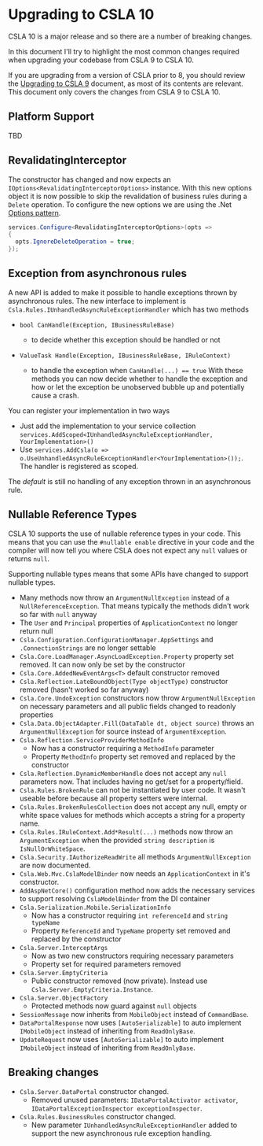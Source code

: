 # Upgrading to CSLA 10

CSLA 10 is a major release and so there are a number of breaking changes.

In this document I'll try to highlight the most common changes required when upgrading your codebase from CSLA 9 to CSLA 10.

If you are upgrading from a version of CSLA prior to 8, you should review the [Upgrading to CSLA 9](https://github.com/MarimerLLC/csla/blob/main/docs/Upgrading%20to%20CSLA%209.md) document, as most of its contents are relevant. This document only covers the changes from CSLA 9 to CSLA 10.

## Platform Support

TBD

## RevalidatingInterceptor

The constructor has changed and now expects an `IOptions<RevalidatingInterceptorOptions>` instance. With this new options object it is now possible to skip the revalidation of business rules during a `Delete` operation.
To configure the new options we are using the .Net [Options pattern](https://learn.microsoft.com/en-us/dotnet/core/extensions/options).
```csharp
services.Configure<RevalidatingInterceptorOptions>(opts =>
{
  opts.IgnoreDeleteOperation = true;
});
```

## Exception from asynchronous rules
A new API is added to make it possible to handle exceptions thrown by asynchronous rules.
The new interface to implement is `Csla.Rules.IUnhandledAsyncRuleExceptionHandler` which has two methods
* `bool CanHandle(Exception, IBusinessRuleBase)`
    * to decide whether this exception should be handled or not

* `ValueTask Handle(Exception, IBusinessRuleBase, IRuleContext)`
    * to handle the exception when `CanHandle(...) == true`
With these methods you can now decide whether to handle the exception and how or let the exception be unobserved bubble up and potentially cause a crash.

You can register your implementation in two ways
* Just add the implementation to your service collection `services.AddScoped<IUnhandledAsyncRuleExceptionHandler, YourImplementation>()`
* Use `services.AddCsla(o => o.UseUnhandledAsyncRuleExceptionHandler<YourImplementation>());`. The handler is registered as scoped.

The _default_ is still no handling of any exception thrown in an asynchronous rule.


## Nullable Reference Types

CSLA 10 supports the use of nullable reference types in your code. This means that you can use the `#nullable enable` directive in your code and the compiler will now tell you where CSLA does not expect any `null` values or returns `null`.

Supporting nullable types means that some APIs have changed to support nullable types.

* Many methods now throw an `ArgumentNullException` instead of a `NullReferenceException`. That means typically the methods didn't work so far with `null` anyway
* The `User` and `Principal` properties of `ApplicationContext` no longer return null
* `Csla.Configuration.ConfigurationManager.AppSettings` and `.ConnectionStrings` are no longer settable
* `Csla.Core.LoadManager.AsyncLoadException.Property` property set removed. It can now only be set by the constructor
* `Csla.Core.AddedNewEventArgs<T>` default constructor removed
* `Csla.Reflection.LateBoundObject(Type objectType)` constructor removed (hasn't worked so far anyway)
* `Csla.Core.UndoException` constructors now throw `ArgumentNullException` on necessary parameters and all public fields changed to readonly properties
* `Csla.Data.ObjectAdapter.Fill(DataTable dt, object source)` throws an `ArgumentNullException` for source instead of `ArgumentException`.
* `Csla.Reflection.ServiceProviderMethodInfo` 
  * Now has a constructor requiring a `MethodInfo` parameter
  * Property `MethodInfo` property set removed and replaced by the constructor
* `Csla.Reflection.DynamicMemberHandle` does not accept any `null` parameters now. That includes having no get/set for a property/field.
* `Csla.Rules.BrokenRule` can not be instantiated by user code. It wasn't useable before because all property setters were internal.
* `Csla.Rules.BrokenRulesCollection` does not accept any null, empty or white space values for methods which accepts a string for a property name.
* `Csla.Rules.IRuleContext.Add*Result(...)` methods now throw an `ArgumentException` when the provided `string description` is `IsNullOrWhiteSpace`.
* `Csla.Security.IAuthorizeReadWrite` all methods `ArgumentNullException` are now documented.
* `Csla.Web.Mvc.CslaModelBinder` now needs an `ApplicationContext` in it's constructor.
* `AddAspNetCore()` configuration method now adds the necessary services to support resolving `CslaModelBinder` from the DI container
* `Csla.Serialization.Mobile.SerializationInfo`
  * Now has a constructor requiring `int referenceId` and `string typeName`
  * Property `ReferenceId` and `TypeName` property set removed and replaced by the constructor
* `Csla.Server.InterceptArgs`
  * Now as two new constructors requiring necessary parameters
  * Property set for required parameters removed
* `Csla.Server.EmptyCriteria`
  * Public constructor removed (now private). Instead use `Csla.Server.EmptyCriteria.Instance`.
* `Csla.Server.ObjectFactory`
  * Protected methods now guard against `null` objects
* `SessionMessage` now inherits from `MobileObject` instead of `CommandBase`.
* `DataPortalResponse` now uses `[AutoSerializable]` to auto implement `IMobileObject` instead of inheriting from `ReadOnlyBase`.
* `UpdateRequest` now uses `[AutoSerializable]` to auto implement `IMobileObject` instead of inheriting from `ReadOnlyBase`.


## Breaking changes
* `Csla.Server.DataPortal` constructor changed.
  * Removed unused parameters: `IDataPortalActivator activator`, `IDataPortalExceptionInspector exceptionInspector`.
* `Csla.Rules.BusinessRules` constructor changed.
  * New parameter `IUnhandledAsyncRuleExceptionHandler` added to support the new asynchronous rule exception handling.